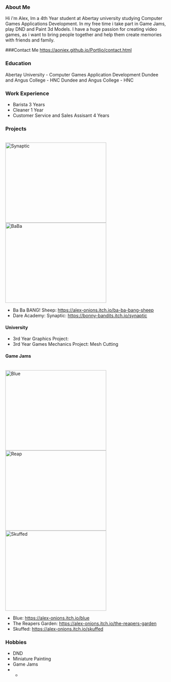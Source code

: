 ### About Me
Hi i'm Alex, Im a 4th Year student at Abertay university studying Computer Games Applications Development. In my free time i take part in Game Jams, play DND and Paint 3d Models. I have a huge passion for creating video games, as i want to bring people together and help them create memories with friends and family. 

###Contact Me
https://aoniex.github.io/Portlio/contact.html
### Education
Abertay University - Computer Games Application Development
Dundee and Angus College - HNC
Dundee and Angus College - HNC


### Work Experience
- Barista 3 Years
- Cleaner 1 Year
- Customer Service and Sales Assisant 4 Years

### Projects
 <br/>  <img width="315" height="250" alt="Synaptic" src="https://github.com/user-attachments/assets/a12b8fc3-fe75-453e-8ef8-0454fba62356" /> <img width="315" height="250" alt="BaBa" src="https://github.com/user-attachments/assets/c6ad0947-6c5b-4b3f-bbf7-5a3c4aef396c" />
- Ba Ba BANG! Sheep: https://alex-onions.itch.io/ba-ba-bang-sheep
- Dare Academy: Synaptic: https://bonny-bandits.itch.io/synaptic
  
#### University
- 3rd Year Graphics Project: 
- 3rd Year Games Mechanics Project: Mesh Cutting 

#### Game Jams
  <br/> <img width="315" height="250" alt="Blue" src="https://github.com/user-attachments/assets/0e8de0a7-45ea-4af8-afe3-82b733398430" /> <img width="315" height="250" alt="Reap" src="https://github.com/user-attachments/assets/b0b8752e-ca1d-40f0-bad4-d977ccefe3e4" />   <br/> <img width="315" height="250" alt="Skuffed" src="https://github.com/user-attachments/assets/6a611d58-fec7-4d5f-9831-1fe0a31d31ba" />
- Blue: https://alex-onions.itch.io/blue
- The Reapers Garden: https://alex-onions.itch.io/the-reapers-garden
- Skuffed: https://alex-onions.itch.io/skuffed



  
### Hobbies
- DND
- Miniature Painting
- Game Jams
- -
